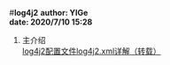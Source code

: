 #**log4j2**
**author: YIGe**  
**date: 2020/7/10 15:28**  

1. 主介绍  
    [log4j2配置文件log4j2.xml详解（转载）](https://www.cnblogs.com/new-life/p/9246143.html)